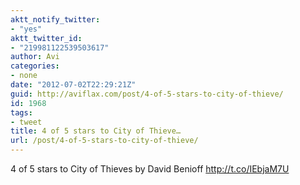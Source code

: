 ```yaml
---
aktt_notify_twitter:
- "yes"
aktt_twitter_id:
- "219981122539503617"
author: Avi
categories:
- none
date: "2012-07-02T22:29:21Z"
guid: http://aviflax.com/post/4-of-5-stars-to-city-of-thieve/
id: 1968
tags:
- tweet
title: 4 of 5 stars to City of Thieve…
url: /post/4-of-5-stars-to-city-of-thieve/
---
```

4 of 5 stars to City of Thieves by David Benioff <a href="http://t.co/IEbjaM7U" rel="nofollow">http://t.co/IEbjaM7U</a>